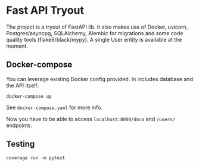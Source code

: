 # Fast API Tryout

The project is a tryout of FastAPI lib.
It also makes use of Docker, uvicorn, Postgres/asyncpg, SQLAlchemy, Alembic for migrations and some code quality tools (flake8/black/mypy).
A single User entity is available at the moment.

## Docker-compose

You can leverage existing Docker config provided. In includes database and the API itself:
```
docker-compose up
```
See `docker-compose.yaml` for more info.

Now you have to be able to access `localhost:8000/docs` and `/users/` endpoints.


## Testing

```
coverage run -m pytest
```
